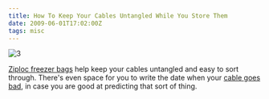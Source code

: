 ```yaml
---
title: How To Keep Your Cables Untangled While You Store Them
date: 2009-06-01T17:02:00Z
tags: misc
---
```

![3]

[Ziploc freezer bags][1] help keep your cables untangled and easy to sort through. There's even space for you to write the date when your [cable goes bad][2], in case you are good at predicting that sort of thing.

[1]: http://www.amazon.com/Ziploc-Double-Zipper-Freezer-Gallon-Bags/dp/B001KWMERO/ref=sr_1_1/191-2276585-3701056?ie=UTF8&s=home-garden&qid=1243900218&sr=8-1
[2]: http://www.mydigitallife.co.za/index.php?option=com_content&task=view&id=2271&Itemid=42
[3]: https://ggr_com.s3.amazonaws.com/images/ziploc.jpg
